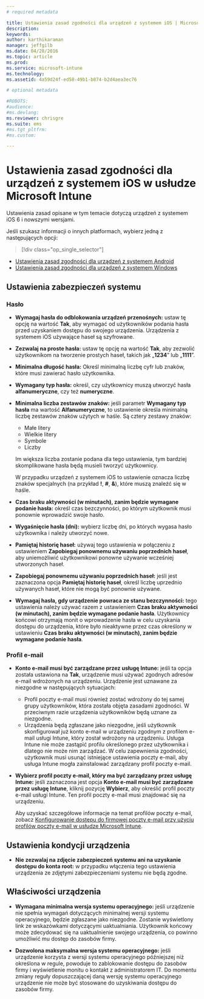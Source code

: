 ```yaml
---
# required metadata

title: Ustawienia zasad zgodności dla urządzeń z systemem iOS | Microsoft Intune
description:
keywords:
author: karthikaraman
manager: jeffgilb
ms.date: 04/28/2016
ms.topic: article
ms.prod:
ms.service: microsoft-intune
ms.technology:
ms.assetid: 4a59d24f-ed58-49b1-b874-b2d4aea3ec76

# optional metadata

#ROBOTS:
#audience:
#ms.devlang:
ms.reviewer: chrisgre
ms.suite: ems
#ms.tgt_pltfrm:
#ms.custom:

---
```



# Ustawienia zasad zgodności dla urządzeń z systemem iOS w usłudze Microsoft Intune

Ustawienia zasad opisane w tym temacie dotyczą urządzeń z systemem iOS 6 i nowszymi wersjami.

Jeśli szukasz informacji o innych platformach, wybierz jedną z następujących opcji:
> [!div class="op_single_selector"]
- [Ustawienia zasad zgodności dla urządzeń z systemem Android](android-compliance-policy-settings-in-microsoft-intune.md)
- [Ustawienia zasad zgodności dla urządzeń z systemem Windows](windows-compliance-policy-settings-in-microsoft-intune.md)

## Ustawienia zabezpieczeń systemu
### Hasło
- **Wymagaj hasła do odblokowania urządzeń przenośnych:** ustaw tę opcję na wartość **Tak**, aby wymagać od użytkowników podania hasła przed uzyskaniem dostępu do swojego urządzenia. Urządzenia z systemem iOS używające haseł są szyfrowane.

- **Zezwalaj na proste hasła:** ustaw tę opcję na wartość **Tak**, aby zezwolić użytkownikom na tworzenie prostych haseł, takich jak „**1234**” lub „**1111**”.

-  **Minimalna długość hasła:** Określ minimalną liczbę cyfr lub znaków, które musi zawierać hasło użytkownika.
- **Wymagany typ hasła:** określ, czy użytkownicy muszą utworzyć hasła **alfanumeryczne**, czy też **numeryczne**.

- **Minimalna liczba zestawów znaków:** jeśli parametr **Wymagany typ hasła** ma wartość **Alfanumeryczne**, to ustawienie określa minimalną liczbę zestawów znaków użytych w haśle. Są cztery zestawy znaków:
  -   Małe litery
  -   Wielkie litery
  -   Symbole
  -   Liczby

  Im większa liczba zostanie podana dla tego ustawienia, tym bardziej skomplikowane hasła będą musieli tworzyć użytkownicy.

  W przypadku urządzeń z systemem iOS to ustawienie oznacza liczbę znaków specjalnych (na przykład **!**, **#**, **&amp;**), które muszą znaleźć się w haśle.
- **Czas braku aktywności (w minutach), zanim będzie wymagane podanie hasła:** określ czas bezczynności, po którym użytkownik musi ponownie wprowadzić swoje hasło.

- **Wygaśnięcie hasła (dni):** wybierz liczbę dni, po których wygasa hasło użytkownika i należy utworzyć nowe.

- **Pamiętaj historię haseł:** używaj tego ustawienia w połączeniu z ustawieniem **Zapobiegaj ponownemu używaniu poprzednich haseł**, aby uniemożliwić użytkownikowi ponowne używanie wcześniej utworzonych haseł.

- **Zapobiegaj ponownemu używaniu poprzednich haseł:** jeśli jest zaznaczona opcja **Pamiętaj historię haseł**, określ liczbę uprzednio używanych haseł, które nie mogą być ponownie używane.

- **Wymagaj hasła, gdy urządzenie powraca ze stanu bezczynności:** tego ustawienia należy używać razem z ustawieniem **Czas braku aktywności (w minutach), zanim będzie wymagane podanie hasła**. Użytkownicy końcowi otrzymają monit o wprowadzenie hasła w celu uzyskania dostępu do urządzenia, które było nieaktywne przez czas określony w ustawieniu **Czas braku aktywności (w minutach), zanim będzie wymagane podanie hasła**.

### Profil e-mail
- **Konto e-mail musi być zarządzane przez usługę Intune:** jeśli ta opcja została ustawiona na **Tak**, urządzenie musi używać zgodnych adresów e-mail wdrożonych na urządzeniu. Urządzenie jest uznawane za niezgodne w następujących sytuacjach:
  - Profil poczty e-mail musi również zostać wdrożony do tej samej grupy użytkowników, która została objęta zasadami zgodności. W przeciwnym razie urządzenia użytkowników będą uznane za niezgodne.
  - Urządzenia będą zgłaszane jako niezgodne, jeśli użytkownik skonfigurował już konto e-mail w urządzeniu zgodnym z profilem e-mail usługi Intune, który został wdrożony na urządzeniu. Usługa Intune nie może zastąpić profilu określonego przez użytkownika i dlatego nie może nim zarządzać. W celu zapewnienia zgodności, użytkownik musi usunąć istniejące ustawienia poczty e-mail, aby usługa Intune mogła zainstalować zarządzany profil poczty e-mail.


- **Wybierz profil poczty e-mail, który ma być zarządzany przez usługę Intune:**
   jeśli zaznaczona jest opcja **Konto e-mail musi być zarządzane przez usługę Intune**, kliknij pozycję **Wybierz**, aby określić profil poczty e-mail usługi Intune. Ten profil poczty e-mail musi znajdować się na urządzeniu.

     Aby uzyskać szczegółowe informacje na temat profilów poczty e-mail, zobacz [Konfigurowanie dostępu do firmowej poczty e-mail przy użyciu profilów poczty e-mail w usłudze Microsoft Intune](configure-access-to-corporate-email-using-email-profiles-with-microsoft-intune.md).

## Ustawienia kondycji urządzenia

- **Nie zezwalaj na zdjęcie zabezpieczeń systemu ani na uzyskanie dostępu do konta root:** w przypadku włączenia tego ustawienia urządzenia ze zdjętymi zabezpieczeniami systemu nie będą zgodne.

##  Właściwości urządzenia
- **Wymagana minimalna wersja systemu operacyjnego:** jeśli urządzenie nie spełnia wymagań dotyczących minimalnej wersji systemu operacyjnego, będzie zgłaszane jako niezgodne.
Zostanie wyświetlony link ze wskazówkami dotyczącymi uaktualniania. Użytkownik końcowy może zdecydować się na uaktualnienie swojego urządzenia, co powinno umożliwić mu dostęp do zasobów firmy.

- **Dozwolona maksymalna wersja systemu operacyjnego:** jeśli urządzenie korzysta z wersji systemu operacyjnego późniejszej niż określona w regule, powoduje to zablokowanie dostępu do zasobów firmy i wyświetlenie monitu o kontakt z administratorem IT. Do momentu zmiany reguły dopuszczającej daną wersję systemu operacyjnego urządzenie nie może być stosowane do uzyskiwania dostępu do zasobów firmy.


<!--HONumber=Jun16_HO2-->


